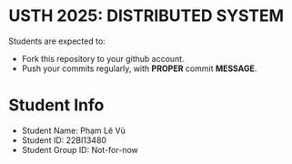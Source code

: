 USTH 2025: DISTRIBUTED SYSTEM
=====================================================

Students are expected to:
* Fork this repository to your github account.
* Push your commits regularly, with **PROPER** commit **MESSAGE**.


Student Info
=========================

* Student Name: Phạm Lê Vũ
* Student ID: 22BI13480
* Student Group ID: Not-for-now
